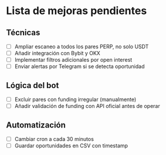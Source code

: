 # Lista de mejoras pendientes

## Técnicas
- [ ] Ampliar escaneo a todos los pares PERP, no solo USDT
- [ ] Añadir integración con Bybit y OKX
- [ ] Implementar filtros adicionales por open interest
- [ ] Enviar alertas por Telegram si se detecta oportunidad

## Lógica del bot
- [ ] Excluir pares con funding irregular (manualmente)
- [ ] Añadir validación de funding con API oficial antes de operar

## Automatización
- [ ] Cambiar cron a cada 30 minutos
- [ ] Guardar oportunidades en CSV con timestamp
